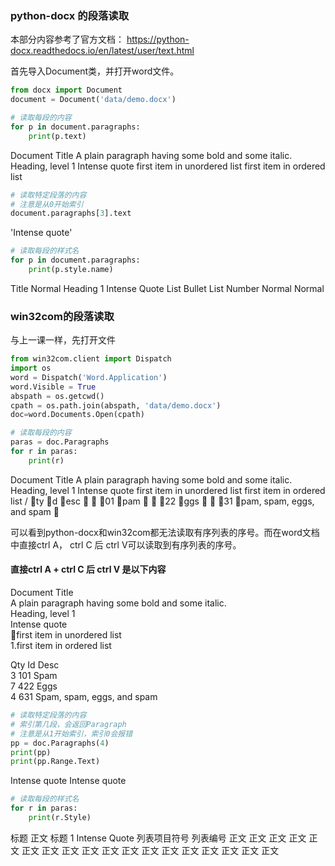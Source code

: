### python-docx 的段落读取

本部分内容参考了官方文档：
https://python-docx.readthedocs.io/en/latest/user/text.html

首先导入Document类，并打开word文件。
```python
from docx import Document
document = Document('data/demo.docx')
```

```python
# 读取每段的内容
for p in document.paragraphs:
    print(p.text)
```
Document Title
A plain paragraph having some bold and some italic.
Heading, level 1
Intense quote
first item in unordered list
first item in ordered list

```python
# 读取特定段落的内容
# 注意是从0开始索引
document.paragraphs[3].text
```
'Intense quote'

```python
# 读取每段的样式名
for p in document.paragraphs:
    print(p.style.name)
```
Title
Normal
Heading 1
Intense Quote
List Bullet
List Number
Normal
Normal

### win32com的段落读取
与上一课一样，先打开文件
```python
from win32com.client import Dispatch
import os
word = Dispatch('Word.Application') 
word.Visible = True
abspath = os.getcwd()
cpath = os.path.join(abspath, 'data/demo.docx')
doc=word.Documents.Open(cpath)
```

```python
# 读取每段的内容
paras = doc.Paragraphs
for r in paras:
    print(r)
```
Document Title
A plain paragraph having some bold and some italic.
Heading, level 1
Intense quote
first item in unordered list
first item in ordered list
/
ty
d
esc


01
pam


22
ggs


31
pam, spam, eggs, and spam


可以看到python-docx和win32com都无法读取有序列表的序号。而在word文档中直接ctrl A， ctrl C 后 ctrl V可以读取到有序列表的序号。

#### 直接ctrl A + ctrl C 后 ctrl V 是以下内容
Document Title  
A plain paragraph having some bold and some italic.  
Heading, level 1  
Intense quote  
first item in unordered list  
1.first item in ordered list  
  
Qty	Id	Desc  
3	101	Spam  
7	422	Eggs  
4	631	Spam, spam, eggs, and spam  

```python
# 读取特定段落的内容
# 索引第几段，会返回Paragraph
# 注意是从1开始索引，索引0会报错
pp = doc.Paragraphs(4)         
print(pp) 
print(pp.Range.Text)
```
Intense quote
Intense quote

```python
# 读取每段的样式名
for r in paras:
    print(r.Style)
```
标题
正文
标题 1
Intense Quote
列表项目符号
列表编号
正文
正文
正文
正文
正文
正文
正文
正文
正文
正文
正文
正文
正文
正文
正文
正文
正文
正文


